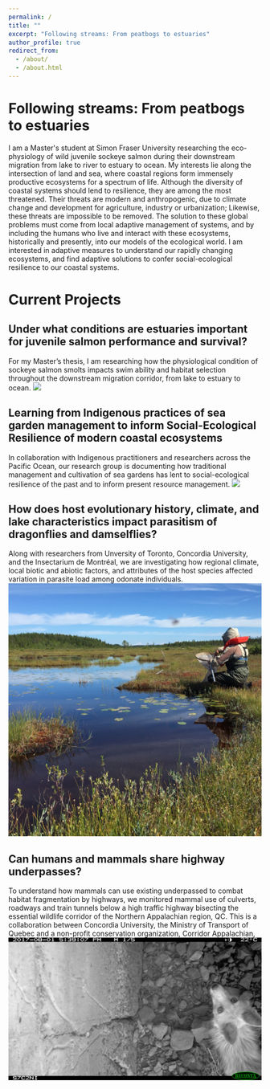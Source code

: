 ```yaml
---
permalink: /
title: ""
excerpt: "Following streams: From peatbogs to estuaries"
author_profile: true
redirect_from: 
  - /about/
  - /about.html
---
```

  
Following streams: From peatbogs to estuaries
=====
I am a Master's student at Simon Fraser University researching the eco-physiology of wild juvenile sockeye salmon during their downstream migration from lake to river to estuary to ocean. My interests lie along the intersection of land and sea, where coastal regions form immensely productive ecosystems for a spectrum of life. Although the diversity of coastal systems should lend to resilience, they are among the most threatened. Their threats are modern and anthropogenic, due to climate change and development for agriculture, industry or urbanization; Likewise, these threats are impossible to be removed. The solution to these global problems must come from local adaptive management of systems, and by including the humans who live and interact with these ecosystems, historically and presently, into our models of the ecological world. I am interested in adaptive measures to understand our rapidly changing ecosystems, and find adaptive solutions to confer social-ecological resilience to our coastal systems. 
  
Current Projects
=====
  
Under what conditions are estuaries important for juvenile salmon performance and survival?
-----
For my Master’s thesis, I am researching how the physiological condition of sockeye salmon smolts impacts swim ability and habitat selection throughout the downstream migration corridor, from lake to estuary to ocean.
![](/images/profile.jpg)

Learning from Indigenous practices of sea garden management to inform Social-Ecological Resilience of modern coastal ecosystems
-----
In collaboration with Indigenous practitioners and researchers across the Pacific Ocean, our research group is documenting how traditional management and cultivation of sea gardens has lent to social-ecological resilience of the past and to inform present resource management.
![](/images/clamgarden6.jpg)

How does host evolutionary history, climate, and lake characteristics impact parasitism of dragonflies and damselflies?
-----
Along with researchers from Unversity of Toronto, Concordia University, and the Insectarium de Montréal, we are investigating how regional climate, local biotic and abiotic factors, and attributes of the host species affected variation in parasite load among odonate individuals.
![](/images/odemite3.jpeg)
  
Can humans and mammals share highway underpasses?
-----
To understand how mammals can use existing underpassed to combat habitat fragmentation by highways, we monitored mammal use of culverts, roadways and train tunnels below a high traffic highway bisecting the essential wildlife corridor of the Northern Appalachian region, QC. This is a collaboration between Concordia University, the Ministry of Transport of Quebec and a non-profit conservation organization, Corridor Appalachian, 
![](/images/mammalcorridor4.JPG)
